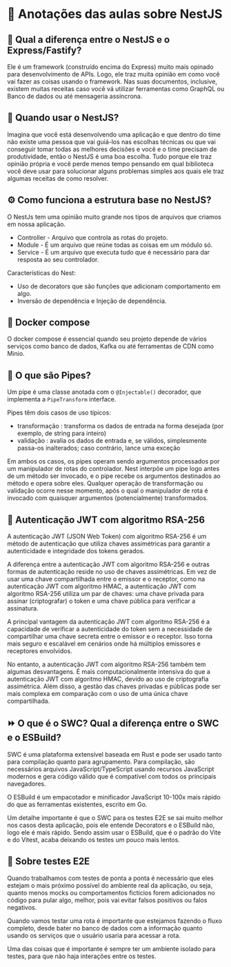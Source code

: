 # 📃 Anotações das aulas sobre NestJS

## 🤯 Qual a diferença entre o NestJS e o Express/Fastify?

Ele é um framework (construído encima do Express) muito mais opinado para desenvolvimento de APIs. Logo, ele traz muita opinião em como você vai fazer as coisas usando o framework.
Nas suas documentos, inclusive, existem muitas receitas caso você vá utilizar ferramentas como GraphQL ou Banco de dados ou até mensageria assíncrona.

## 🤔 Quando usar o NestJS?

Imagina que você está desenvolvendo uma aplicação e que dentro do time não existe uma pessoa que vai guiá-los nas escolhas técnicas ou que vai conseguir tomar todas as melhores decisões e você e o time precisam de produtividade, então o NestJS é uma boa escolha. Tudo porque ele traz opinião própria e você perde menos tempo pensando em qual biblioteca você deve usar para solucionar alguns problemas simples aos quais ele traz algumas receitas de como resolver.

## ⚙️ Como funciona a estrutura base no NestJS?

O NestJs tem uma opinião muito grande nos tipos de arquivos que criamos em nossa aplicação.

- Controller - Arquivo que controla as rotas do projeto.
- Module - É um arquivo que reúne todas as coisas em um módulo só.
- Service - É um arquivo que executa tudo que é necessário para dar resposta ao seu controlador.

Características do Nest:

- Uso de decorators que são funções que adicionam comportamento em algo.
- Inversão de dependência e Injeção de dependência.

## 🐳 Docker compose

O docker compose é essencial quando seu projeto depende de vários serviços como banco de dados, Kafka ou até ferramentas de CDN como Minio.

## 🛶 O que são Pipes?

Um pipe é uma classe anotada com o `@Injectable()` decorador, que implementa a `PipeTransform` interface.

Pipes têm dois casos de uso típicos:

- transformação : transforma os dados de entrada na forma desejada (por exemplo, de string para inteiro)
- validação : avalia os dados de entrada e, se válidos, simplesmente passa-os inalterados; caso contrário, lance uma exceção

Em ambos os casos, os pipes operam sendo argumentos processados ​​por um manipulador de rotas do controlador. Nest interpõe um pipe logo antes de um método ser invocado, e o pipe recebe os argumentos destinados ao método e opera sobre eles. Qualquer operação de transformação ou validação ocorre nesse momento, após o qual o manipulador de rota é invocado com quaisquer argumentos (potencialmente) transformados.

## 🔏 Autenticação JWT com algoritmo RSA-256

A autenticação JWT (JSON Web Token) com algoritmo RSA-256 é um método de autenticação que utiliza chaves assimétricas para garantir a autenticidade e integridade dos tokens gerados.

A diferença entre a autenticação JWT com algoritmo RSA-256 e outras formas de autenticação reside no uso de chaves assimétricas. Em vez de usar uma chave compartilhada entre o emissor e o receptor, como na autenticação JWT com algoritmo HMAC, a autenticação JWT com algoritmo RSA-256 utiliza um par de chaves: uma chave privada para assinar (criptografar) o token e uma chave pública para verificar a assinatura.

A principal vantagem da autenticação JWT com algoritmo RSA-256 é a capacidade de verificar a autenticidade do token sem a necessidade de compartilhar uma chave secreta entre o emissor e o receptor. Isso torna mais seguro e escalável em cenários onde há múltiplos emissores e receptores envolvidos.

No entanto, a autenticação JWT com algoritmo RSA-256 também tem algumas desvantagens. É mais computacionalmente intensiva do que a autenticação JWT com algoritmo HMAC, devido ao uso de criptografia assimétrica. Além disso, a gestão das chaves privadas e públicas pode ser mais complexa em comparação com o uso de uma única chave compartilhada.

## ⏩ O que é o SWC? Qual a diferença entre o SWC e o ESBuild?

SWC é uma plataforma extensível baseada em Rust e pode ser usado tanto para compilação quanto para agrupamento. Para compilação, são necessários arquivos JavaScript/TypeScript usando recursos JavaScript modernos e gera código válido que é compatível com todos os principais navegadores.

O ESBuild é um empacotador e minificador JavaScript 10-100x mais rápido do que as ferramentas existentes, escrito em Go.

Um detalhe importante é que o SWC para os testes E2E se sai muito melhor nos casos desta aplicação, pois ele entende Decorators e o ESBuild não, logo ele é mais rápido. Sendo assim usar o ESBuild, que é o padrão do Vite e do Vitest, acaba deixando os testes um pouco mais lentos.

## 🧪 Sobre testes E2E

Quando trabalhamos com testes de ponta a ponta é necessário que eles estejam o mais próximo possível do ambiente real da aplicação, ou seja, quanto menos mocks ou comportamentos fictícios forem adicionados no código para pular algo, melhor, pois vai evitar falsos positivos ou falos negativos.

Quando vamos testar uma rota é importante que estejamos fazendo o fluxo completo, desde bater no banco de dados com a informação quanto usando os serviços que o usuário usaria para acessar a rota.

Uma das coisas que é importante é sempre ter um ambiente isolado para testes, para que não haja interações entre os testes.
